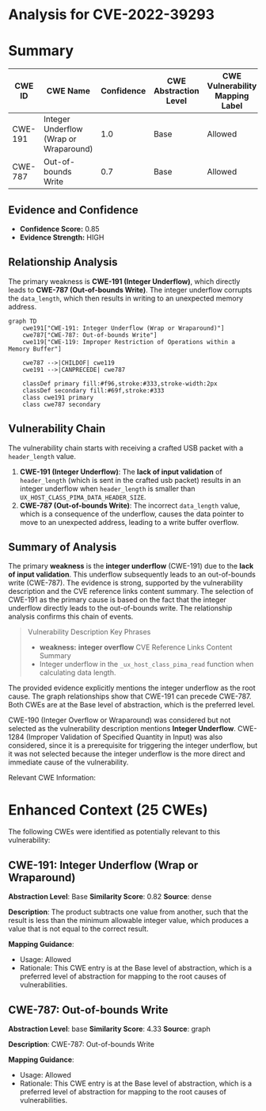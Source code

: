# Analysis for CVE-2022-39293

# Summary
| CWE ID | CWE Name | Confidence | CWE Abstraction Level | CWE Vulnerability Mapping Label | CWE-Vulnerability Mapping Notes |
|---|---|---|---|---|---|
| CWE-191 | Integer Underflow (Wrap or Wraparound) | 1.0 | Base | Allowed | Primary CWE |
| CWE-787 | Out-of-bounds Write | 0.7 | Base | Allowed | Secondary Candidate |

## Evidence and Confidence

*   **Confidence Score:** 0.85
*   **Evidence Strength:** HIGH

## Relationship Analysis
The primary weakness is **CWE-191 (Integer Underflow)**, which directly leads to **CWE-787 (Out-of-bounds Write)**. The integer underflow corrupts the `data_length`, which then results in writing to an unexpected memory address.

```mermaid
graph TD
    cwe191["CWE-191: Integer Underflow (Wrap or Wraparound)"]
    cwe787["CWE-787: Out-of-bounds Write"]
    cwe119["CWE-119: Improper Restriction of Operations within a Memory Buffer"]

    cwe787 -->|CHILDOF| cwe119
    cwe191 -->|CANPRECEDE| cwe787

    classDef primary fill:#f96,stroke:#333,stroke-width:2px
    classDef secondary fill:#69f,stroke:#333
    class cwe191 primary
    class cwe787 secondary
```

## Vulnerability Chain
The vulnerability chain starts with receiving a crafted USB packet with a `header_length` value.

1.  **CWE-191 (Integer Underflow)**: The **lack of input validation** of `header_length` (which is sent in the crafted usb packet) results in an integer underflow when `header_length` is smaller than `UX_HOST_CLASS_PIMA_DATA_HEADER_SIZE`.
2.  **CWE-787 (Out-of-bounds Write)**: The incorrect `data_length` value, which is a consequence of the underflow, causes the data pointer to move to an unexpected address, leading to a write buffer overflow.

## Summary of Analysis
The primary **weakness** is the **integer underflow** (CWE-191) due to the **lack of input validation**. This underflow subsequently leads to an out-of-bounds write (CWE-787). The evidence is strong, supported by the vulnerability description and the CVE reference links content summary. The selection of CWE-191 as the primary cause is based on the fact that the integer underflow directly leads to the out-of-bounds write. The relationship analysis confirms this chain of events.

> Vulnerability Description Key Phrases
> -   **weakness:** **integer overflow**
> CVE Reference Links Content Summary
> -   Integer underflow in the `_ux_host_class_pima_read` function when calculating data length.

The provided evidence explicitly mentions the integer underflow as the root cause. The graph relationships show that CWE-191 can precede CWE-787. Both CWEs are at the Base level of abstraction, which is the preferred level.

CWE-190 (Integer Overflow or Wraparound) was considered but not selected as the vulnerability description mentions **Integer Underflow**. CWE-1284 (Improper Validation of Specified Quantity in Input) was also considered, since it is a prerequisite for triggering the integer underflow, but it was not selected because the integer underflow is the more direct and immediate cause of the vulnerability.

Relevant CWE Information:

# Enhanced Context (25 CWEs)
The following CWEs were identified as potentially relevant to this vulnerability:

## CWE-191: Integer Underflow (Wrap or Wraparound)
**Abstraction Level**: Base
**Similarity Score**: 0.82
**Source**: dense

**Description**:
The product subtracts one value from another, such that the result is less than the minimum allowable integer value, which produces a value that is not equal to the correct result.

**Mapping Guidance**:
- Usage: Allowed
- Rationale: This CWE entry is at the Base level of abstraction, which is a preferred level of abstraction for mapping to the root causes of vulnerabilities.

## CWE-787: Out-of-bounds Write
**Abstraction Level**: base
**Similarity Score**: 4.33
**Source**: graph

**Description**:
CWE-787: Out-of-bounds Write

**Mapping Guidance**:
- Usage: Allowed
- Rationale: This CWE entry is at the Base level of abstraction, which is a preferred level of abstraction for mapping to the root causes of vulnerabilities.